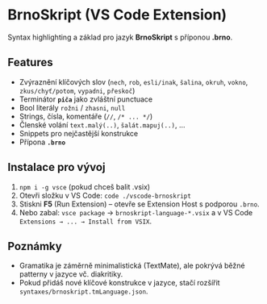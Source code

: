 # BrnoSkript (VS Code Extension)

Syntax highlighting a základ pro jazyk **BrnoSkript** s příponou **.brno**.

## Features
- Zvýraznění klíčových slov (`nech`, `rob`, `esli/inak`, `šalina`, `okruh`, `vokno`, `zkus/chyť/potom`, `vypadni`, `přeskoč`)
- Terminátor **`piča`** jako zvláštní punctuace
- Bool literály `rožni` / `zhasni`, `null`
- Strings, čísla, komentáře (`//`, `/* ... */`)
- Členské volání `text.malý(..)`, `šalát.mapuj(..)`, ...
- Snippets pro nejčastější konstrukce
- Přípona **`.brno`**

## Instalace pro vývoj
1. `npm i -g vsce` (pokud chceš balit .vsix)
2. Otevři složku v VS Code: `code ./vscode-brnoskript`
3. Stiskni **F5** (Run Extension) – otevře se Extension Host s podporou `.brno`.
4. Nebo zabal: `vsce package` → `brnoskript-language-*.vsix` a v VS Code `Extensions → ... → Install from VSIX`.

## Poznámky
- Gramatika je záměrně minimalistická (TextMate), ale pokrývá běžné patterny v jazyce vč. diakritiky.
- Pokud přidáš nové klíčové konstrukce v jazyce, stačí rozšířit `syntaxes/brnoskript.tmLanguage.json`.

